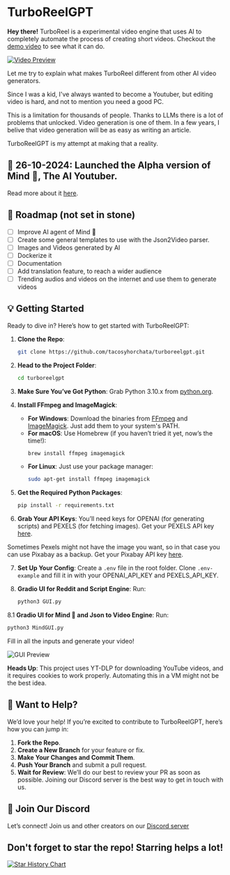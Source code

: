 # TurboReelGPT

**Hey there!** TurboReel is a experimental video engine that uses AI to completely automate the process of creating short videos. Checkout the [demo video](https://www.youtube.com/watch?v=CdoTjeDDrbM) to see what it can do.

[![Video Preview](https://i.ytimg.com/vi/CdoTjeDDrbM/hq720.jpg)](https://www.youtube.com/watch?v=CdoTjeDDrbM)

Let me try to explain what makes TurboReel different from other AI video generators. 

Since I was a kid, I've always wanted to become a Youtuber, but editing video is hard, and not to mention you need a good PC. 

This is a limitation for thousands of people. Thanks to LLMs there is a lot of problems that unlocked. Video generation is one of them. In a few years, I belive that video generation will be as easy as writing an article.

TurboReelGPT is my attempt at making that a reality.

## 📅 26-10-2024: Launched the Alpha version of Mind 🧠, The AI Youtuber.

Read more about it [here](https://docs.turboreelgpt.tech/blog/how-we-built-mind-an-ai-youtuber-that-creates-500-videos-per-day-on-your-laptop2024-10-24/).

## 🚀 Roadmap (not set in stone)

- [ ] Improve AI agent of Mind 🧠
- [ ] Create some general templates to use with the Json2Video parser.
- [ ] Images and Videos generated by AI
- [ ] Dockerize it
- [ ] Documentation
- [ ] Add translation feature, to reach a wider audience
- [ ] Trending audios and videos on the internet and use them to generate videos

## 💡 Getting Started

Ready to dive in? Here’s how to get started with TurboReelGPT:

1. **Clone the Repo**:
   ```bash
   git clone https://github.com/tacosyhorchata/turboreelgpt.git
   ```

2. **Head to the Project Folder**:
   ```bash
   cd turboreelgpt
   ```

3. **Make Sure You’ve Got Python**: Grab Python 3.10.x from [python.org](https://www.python.org/downloads/release/python-31012/).

4. **Install FFmpeg and ImageMagick**:
   - **For Windows**: Download the binaries from [FFmpeg](https://ffmpeg.org/download.html) and [ImageMagick](https://imagemagick.org/script/download.php). Just add them to your system's PATH.
   - **For macOS**: Use Homebrew (if you haven’t tried it yet, now’s the time!):
     ```bash
     brew install ffmpeg imagemagick
     ```
   - **For Linux**: Just use your package manager:
     ```bash
     sudo apt-get install ffmpeg imagemagick
     ```

5. **Get the Required Python Packages**:
   ```bash
   pip install -r requirements.txt
   ```
6. **Grab Your API Keys**: You’ll need keys for OPENAI (for generating scripts) and PEXELS (for fetching images). Get your PEXELS API key [here](https://www.pexels.com/api/key/).

Sometimes Pexels might not have the image you want, so in that case you can use Pixabay as a backup. Get your Pixabay API key [here](https://pixabay.com/api/docs/).

7. **Set Up Your Config**: Create a `.env` file in the root folder. Clone `.env-example` and fill it in with your OPENAI_API_KEY and PEXELS_API_KEY.

8. **Gradio UI for Reddit and Script Engine**: Run:
   ```bash
   python3 GUI.py
   ```
8.1 **Gradio UI for Mind 🧠 and Json to Video Engine**: Run:
   ```bash
   python3 MindGUI.py
   ```
Fill in all the inputs and generate your video!

![GUI Preview](https://drive.google.com/uc?export=view&id=1t_K6zgJrJl5ATv585i1VDF6-YwJ5htI-)

   **Heads Up**: This project uses YT-DLP for downloading YouTube videos, and it requires cookies to work properly. Automating this in a VM might not be the best idea.
   
## 🤗 Want to Help?

We’d love your help! If you’re excited to contribute to TurboReelGPT, here’s how you can jump in:

1. **Fork the Repo**.
2. **Create a New Branch** for your feature or fix.
3. **Make Your Changes and Commit Them**.
4. **Push Your Branch** and submit a pull request.
5. **Wait for Review**: We’ll do our best to review your PR as soon as possible. Joining our Discord server is the best way to get in touch with us.

## 💬 Join Our Discord
Let’s connect! Join us and other creators on our [Discord server](https://discord.gg/bby6DYsCPu)

## Don't forget to star the repo! Starring helps a lot!

[![Star History Chart](https://api.star-history.com/svg?repos=TacosyHorchata/TurboReelGPT&type=Date)](https://star-history.com/#TacosyHorchata/TurboReelGPT&Date)
